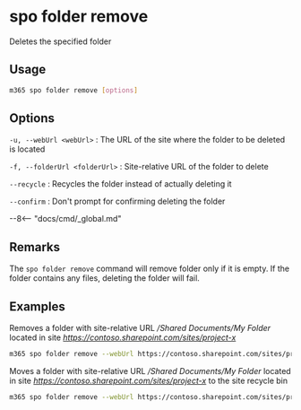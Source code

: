# spo folder remove

Deletes the specified folder

## Usage

```sh
m365 spo folder remove [options]
```

## Options

`-u, --webUrl <webUrl>`
: The URL of the site where the folder to be deleted is located

`-f, --folderUrl <folderUrl>`
: Site-relative URL of the folder to delete

`--recycle`
: Recycles the folder instead of actually deleting it

`--confirm`
: Don't prompt for confirming deleting the folder

--8<-- "docs/cmd/_global.md"

## Remarks

The `spo folder remove` command will remove folder only if it is empty. If the folder contains any files, deleting the folder will fail.

## Examples

Removes a folder with site-relative URL _/Shared Documents/My Folder_ located in site _https://contoso.sharepoint.com/sites/project-x_

```sh
m365 spo folder remove --webUrl https://contoso.sharepoint.com/sites/project-x --folderUrl '/Shared Documents/My Folder'
```

Moves a folder with site-relative URL _/Shared Documents/My Folder_ located in site _https://contoso.sharepoint.com/sites/project-x_ to the site recycle bin

```sh
m365 spo folder remove --webUrl https://contoso.sharepoint.com/sites/project-x --folderUrl '/Shared Documents/My Folder' --recycle
```
